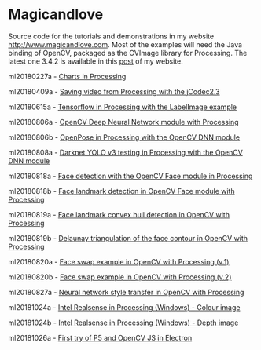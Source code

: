 # Magicandlove
Source code for the tutorials and demonstrations in my website http://www.magicandlove.com. Most of the examples will need the Java binding of OpenCV, packaged as the CVImage library for Processing. The latest one 3.4.2 is available in this [post](http://www.magicandlove.com/blog/2018/07/20/opencv-3-4-2-java-build/) of my website.

ml20180227a - [Charts in Processing](http://www.magicandlove.com/blog/2018/02/27/charts-in-processing/)

ml20180409a - [Saving video from Processing with the jCodec2.3](http://www.magicandlove.com/blog/2018/04/09/saving-video-from-processing-with-the-jcodec-2-3/)

ml20180615a - [Tensorflow in Processing with the LabelImage example](http://www.magicandlove.com/blog/2018/06/15/tensorflow-in-processing-with-the-labelimage-example/)

ml20180806a - [OpenCV Deep Neural Network module with Processing](http://www.magicandlove.com/blog/2018/08/06/deep-neural-network-dnn-module-with-processing/)

ml20180806b - [OpenPose in Processing with the OpenCV DNN module](http://www.magicandlove.com/blog/2018/08/06/openpose-in-processing-and-opencv-dnn/)

ml20180808a - [Darknet YOLO v3 testing in Processing with the OpenCV DNN module](http://www.magicandlove.com/)

ml20180818a - [Face detection with the OpenCV Face module in Processing](http://www.magicandlove.com/blog/2018/08/18/face-detection-with-the-opencv-face-module-in-processing/)

ml20180818b - [Face landmark detection in OpenCV Face module with Processing](http://www.magicandlove.com/blog/2018/08/19/face-landmark-detection-in-opencv-face-module-with-processing/)

ml20180819a - [Face landmark convex hull detection in OpenCV with Processing](http://www.magicandlove.com/blog/2018/08/20/face-landmark-convex-hull-detection-in-opencv-with-processing/)

ml20180819b - [Delaunay triangulation of the face contour in OpenCV with Processing](http://www.magicandlove.com/blog/2018/08/20/delaunay-triangulation-of-the-face-contour-in-opencv-with-processing/)

ml20180820a - [Face swap example in OpenCV with Processing (v.1)](http://www.magicandlove.com/blog/2018/08/20/face-swap-example-in-opencv-with-processing-v-1/)

ml20180820b - [Face swap example in OpenCV with Processing (v.2)](http://www.magicandlove.com/blog/2018/08/20/face-swap-example-in-opencv-with-processing-v-2/)

ml20180827a - [Neural network style transfer in OpenCV with Processing](http://www.magicandlove.com/blog/2018/08/27/neural-network-style-transfer-in-opencv-with-processing/)

ml20181024a - [Intel Realsense in Processing (Windows) - Colour image](http://www.magicandlove.com/blog/2018/10/24/intel-realsense-colour-image-in-processing-windows-only/)

ml20181024b - [Intel Realsense in Processing (Windows) - Depth image](http://www.magicandlove.com/blog/2018/10/24/intel-realsense-depth-image-in-processing-windows-only/)

ml20181026a - [First try of P5 and OpenCV JS in Electron]()
